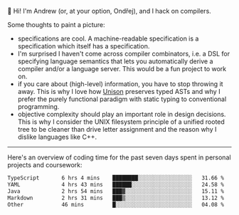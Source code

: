 :wave: Hi! I'm Andrew (or, at your option, Ondřej), and I hack on compilers. 

Some thoughts to paint a picture:
- specifications are cool. A machine-readable specification is a specification which itself has a specification.
- I'm surprised I haven't come across compiler combinators, i.e. a DSL for specifying language semantics that lets you automatically derive a compiler and/or a language server. This would be a fun project to work on.
- if you care about (high-level) information, you have to stop throwing it away. This is why I love how [Unison](https://github.com/unisonweb/unison) preserves typed ASTs and why I prefer the purely functional paradigm with static typing to conventional programming.
- objective complexity should play an important role in design decisions. This is why I consider the UNIX filesystem principle of a unified rooted tree to be cleaner than drive letter assignment and the reason why I dislike languages like C++.

---

Here's an overview of coding time for the past seven days spent in personal projects and coursework:
<!--START_SECTION:waka-->

```txt
TypeScript       6 hrs 4 mins    ████████░░░░░░░░░░░░░░░░░   31.66 %
YAML             4 hrs 43 mins   ██████░░░░░░░░░░░░░░░░░░░   24.58 %
Java             2 hrs 54 mins   ███▓░░░░░░░░░░░░░░░░░░░░░   15.11 %
Markdown         2 hrs 31 mins   ███▒░░░░░░░░░░░░░░░░░░░░░   13.12 %
Other            46 mins         █░░░░░░░░░░░░░░░░░░░░░░░░   04.08 %
```

<!--END_SECTION:waka-->

<!--
**viluon/viluon** is a ✨ _special_ ✨ repository because its `README.md` (this file) appears on your GitHub profile.

Here are some ideas to get you started:

- 🔭 I’m currently working on ...
- 🌱 I’m currently learning ...
- 👯 I’m looking to collaborate on ...
- 🤔 I’m looking for help with ...
- 💬 Ask me about ...
- 📫 How to reach me: ...
- 😄 Pronouns: ...
- ⚡ Fun fact: ...
-->
